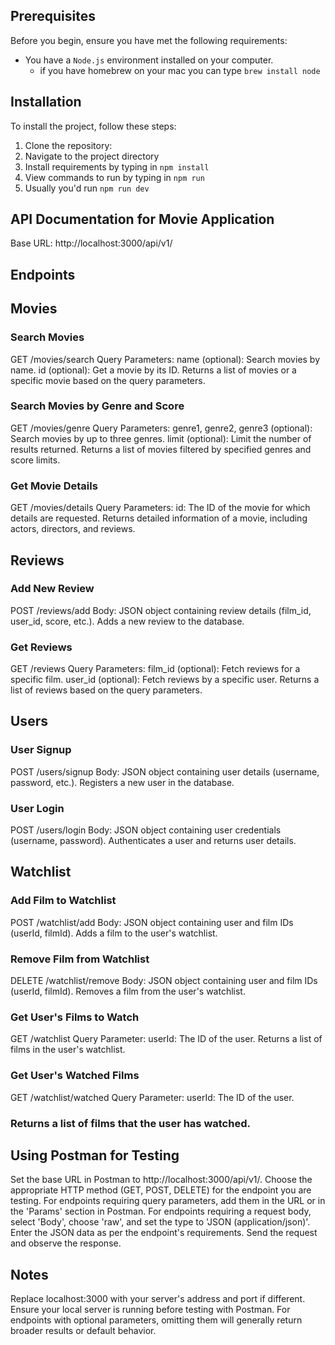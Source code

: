 ## Prerequisites

Before you begin, ensure you have met the following requirements:

-   You have a `Node.js` environment installed on your computer.
    -   if you have homebrew on your mac you can type `brew install node`

## Installation

To install the project, follow these steps:

1. Clone the repository:
2. Navigate to the project directory
3. Install requirements by typing in `npm install`
4. View commands to run by typing in `npm run`
5. Usually you'd run `npm run dev`

## API Documentation for Movie Application

Base URL: http://localhost:3000/api/v1/

## Endpoints

## Movies

### Search Movies

GET /movies/search
Query Parameters:
name (optional): Search movies by name.
id (optional): Get a movie by its ID.
Returns a list of movies or a specific movie based on the query parameters.

### Search Movies by Genre and Score

GET /movies/genre
Query Parameters:
genre1, genre2, genre3 (optional): Search movies by up to three genres.
limit (optional): Limit the number of results returned.
Returns a list of movies filtered by specified genres and score limits.

### Get Movie Details

GET /movies/details
Query Parameters:
id: The ID of the movie for which details are requested.
Returns detailed information of a movie, including actors, directors, and reviews.

## Reviews

### Add New Review

POST /reviews/add
Body: JSON object containing review details (film_id, user_id, score, etc.).
Adds a new review to the database.

### Get Reviews

GET /reviews
Query Parameters:
film_id (optional): Fetch reviews for a specific film.
user_id (optional): Fetch reviews by a specific user.
Returns a list of reviews based on the query parameters.

## Users

### User Signup

POST /users/signup
Body: JSON object containing user details (username, password, etc.).
Registers a new user in the database.

### User Login

POST /users/login
Body: JSON object containing user credentials (username, password).
Authenticates a user and returns user details.

## Watchlist

### Add Film to Watchlist

POST /watchlist/add
Body: JSON object containing user and film IDs (userId, filmId).
Adds a film to the user's watchlist.

### Remove Film from Watchlist

DELETE /watchlist/remove
Body: JSON object containing user and film IDs (userId, filmId).
Removes a film from the user's watchlist.

### Get User's Films to Watch

GET /watchlist
Query Parameter:
userId: The ID of the user.
Returns a list of films in the user's watchlist.

### Get User's Watched Films

GET /watchlist/watched
Query Parameter:
userId: The ID of the user.

### Returns a list of films that the user has watched.

## Using Postman for Testing

Set the base URL in Postman to http://localhost:3000/api/v1/.
Choose the appropriate HTTP method (GET, POST, DELETE) for the endpoint you are testing.
For endpoints requiring query parameters, add them in the URL or in the 'Params' section in Postman.
For endpoints requiring a request body, select 'Body', choose 'raw', and set the type to 'JSON (application/json)'. Enter the JSON data as per the endpoint's requirements.
Send the request and observe the response.

## Notes

Replace localhost:3000 with your server's address and port if different.
Ensure your local server is running before testing with Postman.
For endpoints with optional parameters, omitting them will generally return broader results or default behavior.
